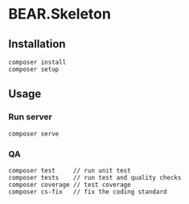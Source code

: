 # BEAR.Skeleton

## Installation

    composer install
    composer setup

## Usage

### Run server

    composer serve

### QA

    composer test     // run unit test
    composer tests    // run test and quality checks
    composer coverage // test coverage
    composer cs-fix   // fix the coding standard

